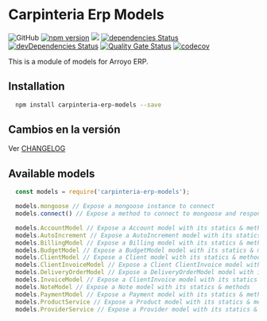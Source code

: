 # Carpinteria Erp Models

![GitHub](https://img.shields.io/github/license/soker90/arroyo-erp-models)
[![npm version](https://badge.fury.io/js/arroyo-erp-models.svg)](https://badge.fury.io/js/arroyo-erp-models)
![](https://github.com/soker90/arroyo-erp-models/workflows/Node.js%20CI/badge.svg)
[![dependencies Status](https://david-dm.org/soker90/arroyo-erp-models/status.svg)](https://david-dm.org/soker90/arroyo-erp-models)
[![devDependencies Status](https://david-dm.org/soker90/arroyo-erp-models/dev-status.svg)](https://david-dm.org/soker90/arroyo-erp-models?type=dev)
[![Quality Gate Status](https://sonarcloud.io/api/project_badges/measure?project=soker90_arroyo-erp-models&metric=alert_status)](https://sonarcloud.io/dashboard?id=soker90_arroyo-erp-models)
[![codecov](https://codecov.io/gh/soker90/arroyo-erp-models/branch/master/graph/badge.svg)](https://codecov.io/gh/soker90/arroyo-erp-models)

This is a module of models for Arroyo ERP.

## Installation

```bash
  npm install carpinteria-erp-models --save
```

## Cambios en la versión

Ver [CHANGELOG](https://github.com/soker90/carpinteria-erp-models/blob/master/CHANGELOG.md)

## Available models

```javascript
  const models = require('carpinteria-erp-models');

  models.mongoose // Expose a mongoose instance to connect
  models.connect() // Expose a method to connect to mongoose and response with the connection

  models.AccountModel // Expose a Account model with its statics & methods
  models.AutoIncrement // Expose a AutoIncrement model with its statics & methods
  models.BillingModel // Expose a Billing model with its statics & methods
  models.BudgetModel // Expose a BudgetModel model with its statics & methods
  models.ClientModel // Expose a Client model with its statics & methods
  models.ClientInvoiceModel // Expose a Client ClientInvoice model with its statics & methods
  models.DeliveryOrderModel // Expose a DeliveryOrderModel model with its statics & methods
  models.InvoiceModel // Expose a ClientInvoice model with its statics & methods
  models.NoteModel // Expose a Note model with its statics & methods
  models.PaymentModel // Expose a Payment model with its statics & methods
  models.ProductService // Expose a Product model with its statics & methods
  models.ProviderService // Expose a Provider model with its statics & methods

```

